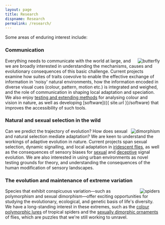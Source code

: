```yaml
---
layout: page
title: Research
dispname: Research
permalink: /research/
---
```


Some areas of enduring interest include: 

### Communication

<img src="{{ site.baseurl }}/assets/blog/res1.png" title="butterfly" class="profile" style="float:right;">

Everything needs to communicate with the world at large, and we are broadly interested in understanding the mechanisms, causes and evolutionary consequences of this basic challenge. Current projects examine how suites of traits coevolve to enable the effective exchange of information in 'noisy' natural environments, how the information encoded in diverse visual cues (colour, pattern, motion etc.) is integrated and weighed, and the role of communication in shaping local adaptation and speciation. We also enjoy [testing and extending methods](http://dx.doi.org/10.1093/beheco/ary017) for analysing colour and vision in nature, as well as developing [software]({{ site.url }}/software) that improves the accessibility of such tools. 

### Natural and sexual selection in the wild

<img src="{{ site.baseurl }}/assets/blog/res5.png" title="dimorphism" class="profile" style="float:right;">

Can we predict the trajectory of evolution? How does sexual and natural selection mediate adaptation? We are keen to understand the workings of adaptive evolution in nature. Current projects span sexual selection, dynamic signalling, and local adaptation in [iridescent flies](https://www.google.com/search?tbm=isch&as_q=fly+iridescent), as well as the consequences of sensory biases for [sexual](https://www.google.com/search?tbm=isch&as_q=structural+colour+butterfly) and [deceptive](https://www.google.com/search?tbm=isch&as_q=jewelled+spider) signal evolution. We are also interested in using urban environments as novel testing grounds for theory, and understanding the consequences of the human modification of sensory landscapes.

### The evolution and maintenance of extreme variation

<img src="{{ site.baseurl }}/assets/blog/res2.png" title="spiders" class="profile" style="float:right;">

Species that exhibit conspicuous variation—such as polymorphism and sexual dimorphism—offer exciting opportunities for studying the evolutionary, ecological, and genetic basis of life's diversity. We have a long-standing interest in these extremes, such as the [colour polymorphic lures](https://www.google.com/search?tbm=isch&as_q=jewelled+spider) of tropical spiders and the [sexually dimorphic ornaments](https://www.google.com/search?tbm=isch&as_q=fly+iridescent) of flies, which are puzzles that we're still working to unravel.